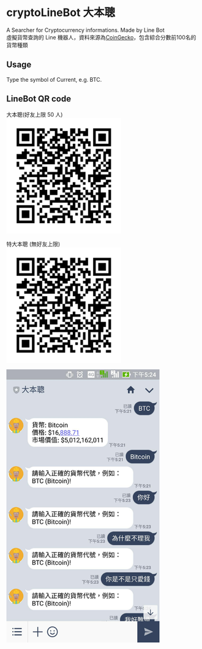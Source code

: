 # cryptoLineBot 大本聰
A Searcher for Cryptocurrency informations. Made by Line Bot <br>
虛擬貨幣查詢的 Line 機器人，資料來源為[CoinGecko](https://www.coingecko.com/zh-tw)，包含綜合分數前100名的貨幣種類
## Usage
Type the symbol of Current, e.g. BTC.
## LineBot QR code
大本聰(好友上限 50 人)<br>
<img src="Markdown_pic/fJ7oSG33xP.png" width=300 title="大本聰(好友上限50)"/>

特大本聰 (無好友上限)<br>
<img src="Markdown_pic/fJ7oSG33xP - free trial.png" width=300 title="特大本聰(無好友上限)"/>

<img src="Markdown_pic/big_ben.jpg" width=400/>

